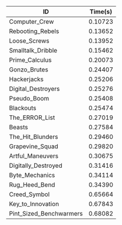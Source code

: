 |ID|Time(s)|
|-|-|
|Computer_Crew|0.10723|
|Rebooting_Rebels|0.13652|
|Loose_Screws|0.13952|
|Smalltalk_Dribble|0.15462|
|Prime_Calculus|0.20073|
|Gonzo_Brutes|0.24407|
|Hackerjacks|0.25206|
|Digital_Destroyers|0.25276|
|Pseudo_Boom|0.25408|
|Blackouts|0.25474|
|The_ERROR_List|0.27019|
|Beasts|0.27584|
|The_Hit_Blunders|0.29460|
|Grapevine_Squad|0.29820|
|Artful_Maneuvers|0.30675|
|Digitally_Destroyed|0.31416|
|Byte_Mechanics|0.34114|
|Rug_Heed_Bend|0.34390|
|Creed_Symbol|0.65664|
|Key_to_Innovation|0.67843|
|Pint_Sized_Benchwarmers|0.68082|
